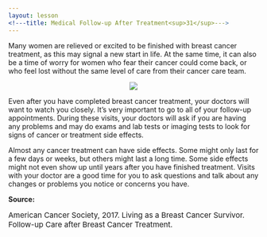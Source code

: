 ```yaml
---
layout: lesson
<!---title: Medical Follow-up After Treatment<sup>31</sup>--->
---
```


Many women are relieved or excited to be finished with breast cancer treatment, as this may signal a new start in life. At the same time, it can also be a time of worry for women who fear their cancer could come back, or who feel lost without the same level of care from their cancer care team.

<p align="center">
<img src="https://scnslabutsa.github.io/myhthelperEduContent/Images/followupCAre.PNG"/>	
</p>	

Even after you have completed breast cancer treatment, your doctors will want to watch you closely. It’s very important to go to all of your follow-up appointments. During these visits, your doctors will ask if you are having any problems and may do exams and lab tests or imaging tests to look for signs of cancer or treatment side effects.

Almost any cancer treatment can have side effects. Some might only last for a few days or weeks, but others might last a long time. Some side effects might not even show up until years after you have finished treatment. Visits with your doctor are a good time for you to ask questions and talk about any changes or problems you notice or concerns you have. 

**Source:**

<span style="font-size:15px;">American Cancer Society, 2017. Living as a Breast Cancer Survivor. Follow-up Care after Breast Cancer Treatment.</span>


